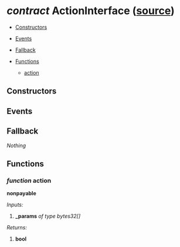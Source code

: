 # *contract* ActionInterface ([source](https://github.com/daostack/daostack/tree/master/./contracts/controller/Avatar.sol))


- [Constructors](#constructors)

- [Events](#events)

- [Fallback](#fallback)
- [Functions](#functions)
    - [action](#function-action)
## Constructors

## Events

## Fallback
*Nothing*
## Functions
### *function* action
**nonpayable**

*Inputs:*
1. **_params** *of type bytes32[]*

*Returns:*
1. **bool**

